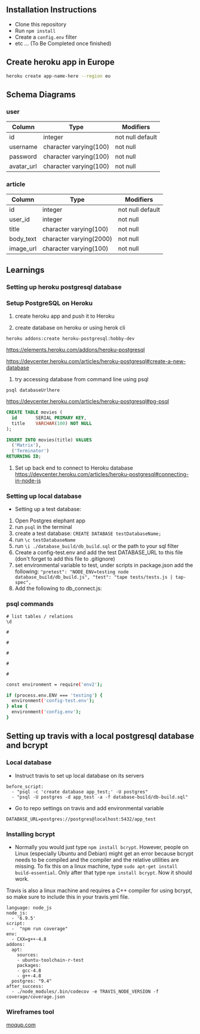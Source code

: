 ## Installation Instructions
- Clone this repository
- Run ```npm install```
- Create a ```config.env``` filter
- etc ... (To Be Completed once finished)


## Create heroku app in Europe

```sh
heroku create app-name-here --region eu
```

## Schema Diagrams

### user
Column | Type | Modifiers
--- | --- | ---
id | integer | not null default
username | character varying(100) | not null
password | character varying(100) | not null
avatar_url | character varying(100) | not null

### article
Column | Type | Modifiers
--- | --- | ---
id | integer | not null default
user_id | integer | not null
title | character varying(100) | not null
body_text | character varying(2000) | not null
image_url | character varying(100) | not null

## Learnings

### Setting up heroku postgresql database

### Setup PostgreSQL on Heroku

1. create heroku app and push it to Heroku

1. create database on heroku or using herok cli
```
heroku addons:create heroku-postgresql:hobby-dev
```
https://elements.heroku.com/addons/heroku-postgresql


https://devcenter.heroku.com/articles/heroku-postgresql#create-a-new-database

1. try accessing database from command line using psql
```
psql databaseUrlhere
```
https://devcenter.heroku.com/articles/heroku-postgresql#pg-psql

```sql
CREATE TABLE movies (
  id       SERIAL PRIMARY KEY,
  title    VARCHAR(100) NOT NULL
);

INSERT INTO movies(title) VALUES
  ('Matrix'),
  ('Terminator')
RETURNING ID;
```

1. Set up back end to connect to Heroku database
https://devcenter.heroku.com/articles/heroku-postgresql#connecting-in-node-js

### Setting up local database
- Setting up a test database:
1. Open Postgres elephant app
2. run ```psql``` in the terminal
3. create a test database: ```CREATE DATABASE testDatabaseName;```
4. run ```\c testDatabaseName```
5. run ```\i ./database_build/db_build.sql``` or the path to your sql filter
6. Create a config-test.env and add the test DATABASE_URL to this file (don't forget to add this file to .gitignore)
7. set environmental variable to test, under scripts in package.json add the following: ```"pretest": "NODE_ENV=testing node database_build/db_build.js",
"test": "tape tests/tests.js | tap-spec",```
8. Add the following to db_connect.js:


### psql commands
```
# list tables / relations
\d

#

#

#

#

#
```


```sh
const environment = require('env2');

if (process.env.ENV === 'testing') {
  environment('config-test.env');
} else {
  environment('config.env');
}
```

## Setting up travis with a local postgresql database and bcrypt

### Local database

* Instruct travis to set up local database on its servers

```
before_script:
  - "psql -c 'create database app_test;' -U postgres"
  - "psql -U postgres -d app_test -a -f database-build/db-build.sql"
```

* Go to repo settings on travis and add environmental variable
```
DATABASE_URL=postgres://postgres@localhost:5432/app_test
```

### Installing bcrypt

- Normally you would just type ```npm install bcrypt```. However, people on Linux (especially Ubuntu and Debian) might get an error because bcrypt needs to be compiled and the compiler and the relative utilities are missing. To fix this on a linux machine, type ```sudo apt-get install build-essential```. Only after that type ```npm install bcrypt```. Now it should work.

Travis is also a linux machine and requires a C++ compiler for using bcrypt, so make sure to include this in your travis.yml file.

```
language: node_js
node_js:
  - '6.9.5'
script:
  -  "npm run coverage"
env:
  - CXX=g++-4.8
addons:
  apt:
    sources:
    - ubuntu-toolchain-r-test
    packages:
    - gcc-4.8
    - g++-4.8
  postgres: "9.4"
after_success:
  - ./node_modules/.bin/codecov -e TRAVIS_NODE_VERSION -f coverage/coverage.json
  ```

### Wireframes tool
[moqup.com](https://app.moqups.com/edit/page/ad64222d5)
